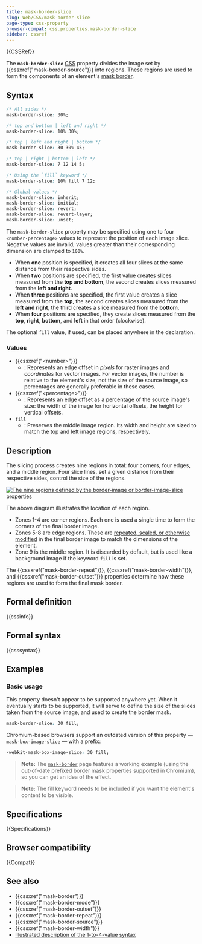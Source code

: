 ```yaml
---
title: mask-border-slice
slug: Web/CSS/mask-border-slice
page-type: css-property
browser-compat: css.properties.mask-border-slice
sidebar: cssref
---
```


{{CSSRef}}

The **`mask-border-slice`** [CSS](/en-US/docs/Web/CSS) property divides the image set by {{cssxref("mask-border-source")}} into regions. These regions are used to form the components of an element's [mask border](/en-US/docs/Web/CSS/mask-border).

## Syntax

```css
/* All sides */
mask-border-slice: 30%;

/* top and bottom | left and right */
mask-border-slice: 10% 30%;

/* top | left and right | bottom */
mask-border-slice: 30 30% 45;

/* top | right | bottom | left */
mask-border-slice: 7 12 14 5;

/* Using the `fill` keyword */
mask-border-slice: 10% fill 7 12;

/* Global values */
mask-border-slice: inherit;
mask-border-slice: initial;
mask-border-slice: revert;
mask-border-slice: revert-layer;
mask-border-slice: unset;
```

The `mask-border-slice` property may be specified using one to four `<number-percentage>` values to represent the position of each image slice. Negative values are invalid; values greater than their corresponding dimension are clamped to `100%`.

- When **one** position is specified, it creates all four slices at the same distance from their respective sides.
- When **two** positions are specified, the first value creates slices measured from the **top and bottom**, the second creates slices measured from the **left and right**.
- When **three** positions are specified, the first value creates a slice measured from the **top**, the second creates slices measured from the **left and right**, the third creates a slice measured from the **bottom**.
- When **four** positions are specified, they create slices measured from the **top**, **right**, **bottom**, and **left** in that order (clockwise).

The optional `fill` value, if used, can be placed anywhere in the declaration.

### Values

- {{cssxref("&lt;number&gt;")}}
  - : Represents an edge offset in _pixels_ for raster images and _coordinates_ for vector images. For vector images, the number is relative to the element's size, not the size of the source image, so percentages are generally preferable in these cases.
- {{cssxref("&lt;percentage&gt;")}}
  - : Represents an edge offset as a percentage of the source image's size: the width of the image for horizontal offsets, the height for vertical offsets.
- `fill`
  - : Preserves the middle image region. Its width and height are sized to match the top and left image regions, respectively.

## Description

The slicing process creates nine regions in total: four corners, four edges, and a middle region. Four slice lines, set a given distance from their respective sides, control the size of the regions.

[![The nine regions defined by the border-image or border-image-slice properties](border-image-slice.png)](border-image-slice.png)

The above diagram illustrates the location of each region.

- Zones 1-4 are corner regions. Each one is used a single time to form the corners of the final border image.
- Zones 5-8 are edge regions. These are [repeated, scaled, or otherwise modified](/en-US/docs/Web/CSS/mask-border-repeat) in the final border image to match the dimensions of the element.
- Zone 9 is the middle region. It is discarded by default, but is used like a background image if the keyword `fill` is set.

The {{cssxref("mask-border-repeat")}}, {{cssxref("mask-border-width")}}, and {{cssxref("mask-border-outset")}} properties determine how these regions are used to form the final mask border.

## Formal definition

{{cssinfo}}

## Formal syntax

{{csssyntax}}

## Examples

### Basic usage

This property doesn't appear to be supported anywhere yet. When it eventually starts to be supported, it will serve to define the size of the slices taken from the source image, and used to create the border mask.

```css
mask-border-slice: 30 fill;
```

Chromium-based browsers support an outdated version of this property — `mask-box-image-slice` — with a prefix:

```css
-webkit-mask-box-image-slice: 30 fill;
```

> **Note:** The [`mask-border`](/en-US/docs/Web/CSS/mask-border) page features a working example (using the out-of-date prefixed border mask properties supported in Chromium), so you can get an idea of the effect.

> **Note:** The fill keyword needs to be included if you want the element's content to be visible.

## Specifications

{{Specifications}}

## Browser compatibility

{{Compat}}

## See also

- {{cssxref("mask-border")}}
- {{cssxref("mask-border-mode")}}
- {{cssxref("mask-border-outset")}}
- {{cssxref("mask-border-repeat")}}
- {{cssxref("mask-border-source")}}
- {{cssxref("mask-border-width")}}
- [Illustrated description of the 1-to-4-value syntax](/en-US/docs/Web/CSS/Shorthand_properties#tricky_edge_cases)
